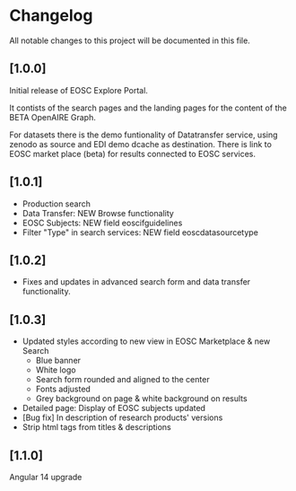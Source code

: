  # Changelog
All notable changes to this project will be documented in this file.

## [1.0.0] 
Initial release of EOSC Explore Portal.

It contists of the search pages and the landing pages for the content of the BETA OpenAIRE Graph.

For datasets there is the demo funtionality of Datatransfer service, using zenodo as source and EDI demo dcache as destination.
There is link to EOSC market place (beta) for results connected to EOSC services.

## [1.0.1]
* Production search
* Data Transfer: NEW Browse functionality
* EOSC Subjects: NEW field eoscifguidelines
* Filter "Type" in search services: NEW field eoscdatasourcetype

## [1.0.2]
* Fixes and updates in advanced search form and data transfer functionality. 

## [1.0.3]
* Updated styles according to new view in EOSC Marketplace  & new Search
  * Blue banner
  * White logo 
  * Search form rounded and aligned to the center 
  * Fonts adjusted
  * Grey background on page & white background on results
* Detailed page: Display of EOSC subjects updated
* [Bug fix] In description of research products' versions
* Strip html tags from titles & descriptions

## [1.1.0]
Angular 14 upgrade